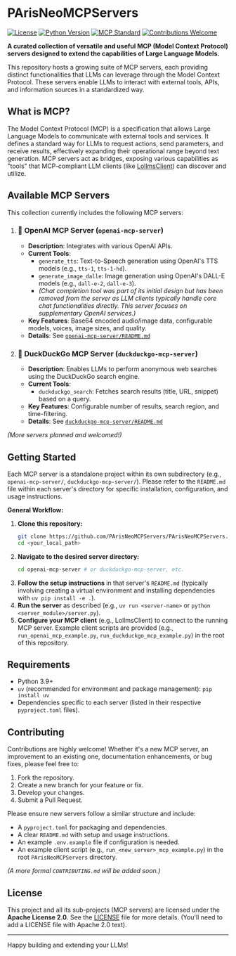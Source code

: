 # PArisNeoMCPServers

[![License](https://img.shields.io/badge/License-Apache_2.0-blue.svg)](https://opensource.org/licenses/Apache-2.0)
[![Python Version](https://img.shields.io/badge/python-3.9%2B-brightgreen.svg)](https://www.python.org/)
[![MCP Standard](https://img.shields.io/badge/MCP-Compliant-orange)](https://github.com/ParisNeo/mcp_standard) <!-- Replace with actual MCP standard link if available -->
[![Contributions Welcome](https://img.shields.io/badge/contributions-welcome-brightgreen.svg?style=flat)](CONTRIBUTING.md) <!-- Assuming a CONTRIBUTING.md will exist -->

**A curated collection of versatile and useful MCP (Model Context Protocol) servers designed to extend the capabilities of Large Language Models.**

This repository hosts a growing suite of MCP servers, each providing distinct functionalities that LLMs can leverage through the Model Context Protocol. These servers enable LLMs to interact with external tools, APIs, and information sources in a standardized way.

## What is MCP?

The Model Context Protocol (MCP) is a specification that allows Large Language Models to communicate with external tools and services. It defines a standard way for LLMs to request actions, send parameters, and receive results, effectively expanding their operational range beyond text generation. MCP servers act as bridges, exposing various capabilities as "tools" that MCP-compliant LLM clients (like [LollmsClient](https://github.com/ParisNeo/lollms-client)) can discover and utilize.

## Available MCP Servers

This collection currently includes the following MCP servers:

1.  ### 🔵 OpenAI MCP Server (`openai-mcp-server`)
    *   **Description**: Integrates with various OpenAI APIs.
    *   **Current Tools**:
        *   `generate_tts`: Text-to-Speech generation using OpenAI's TTS models (e.g., `tts-1`, `tts-1-hd`).
        *   `generate_image_dalle`: Image generation using OpenAI's DALL-E models (e.g., `dall-e-2`, `dall-e-3`).
        *   *(Chat completion tool was part of its initial design but has been removed from the server as LLM clients typically handle core chat functionalities directly. This server focuses on supplementary OpenAI services.)*
    *   **Key Features**: Base64 encoded audio/image data, configurable models, voices, image sizes, and quality.
    *   **Details**: See [`openai-mcp-server/README.md`](./openai-mcp-server/README.md)

2.  ### 🦆 DuckDuckGo MCP Server (`duckduckgo-mcp-server`)
    *   **Description**: Enables LLMs to perform anonymous web searches using the DuckDuckGo search engine.
    *   **Current Tools**:
        *   `duckduckgo_search`: Fetches search results (title, URL, snippet) based on a query.
    *   **Key Features**: Configurable number of results, search region, and time-filtering.
    *   **Details**: See [`duckduckgo-mcp-server/README.md`](./duckduckgo-mcp-server/README.md)

*(More servers planned and welcomed!)*

## Getting Started

Each MCP server is a standalone project within its own subdirectory (e.g., `openai-mcp-server/`, `duckduckgo-mcp-server/`). Please refer to the `README.md` file within each server's directory for specific installation, configuration, and usage instructions.

**General Workflow:**

1.  **Clone this repository:**
    ```bash
    git clone https://github.com/PArisNeoMCPServers/PArisNeoMCPServers.git <your_local_path>
    cd <your_local_path>
    ```
2.  **Navigate to the desired server directory:**
    ```bash
    cd openai-mcp-server # or duckduckgo-mcp-server, etc.
    ```
3.  **Follow the setup instructions** in that server's `README.md` (typically involving creating a virtual environment and installing dependencies with `uv pip install -e .`).
4.  **Run the server** as described (e.g., `uv run <server-name>` or `python <server_module>/server.py`).
5.  **Configure your MCP client** (e.g., LollmsClient) to connect to the running MCP server. Example client scripts are provided (e.g., `run_openai_mcp_example.py`, `run_duckduckgo_mcp_example.py`) in the root of this repository.

## Requirements

*   Python 3.9+
*   `uv` (recommended for environment and package management): `pip install uv`
*   Dependencies specific to each server (listed in their respective `pyproject.toml` files).

## Contributing

Contributions are highly welcome! Whether it's a new MCP server, an improvement to an existing one, documentation enhancements, or bug fixes, please feel free to:

1.  Fork the repository.
2.  Create a new branch for your feature or fix.
3.  Develop your changes.
4.  Submit a Pull Request.

Please ensure new servers follow a similar structure and include:
*   A `pyproject.toml` for packaging and dependencies.
*   A clear `README.md` with setup and usage instructions.
*   An example `.env.example` file if configuration is needed.
*   An example client script (e.g., `run_<new_server>_mcp_example.py`) in the root `PArisNeoMCPServers` directory.

*(A more formal `CONTRIBUTING.md` will be added soon.)*

## License

This project and all its sub-projects (MCP servers) are licensed under the **Apache License 2.0**. See the [LICENSE](LICENSE) file for more details. (You'll need to add a LICENSE file with Apache 2.0 text).

---

Happy building and extending your LLMs!